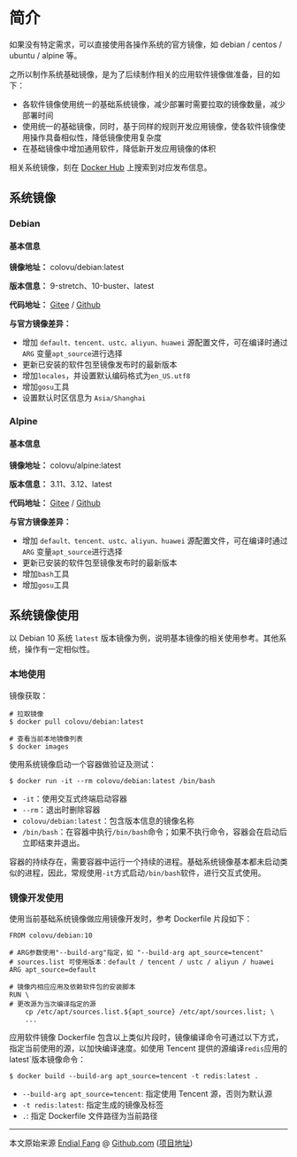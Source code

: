 # 简介



如果没有特定需求，可以直接使用各操作系统的官方镜像，如 debian / centos / ubuntu / alpine 等。

之所以制作系统基础镜像，是为了后续制作相关的应用软件镜像做准备，目的如下：

- 各软件镜像使用统一的基础系统镜像，减少部署时需要拉取的镜像数量，减少部署时间
- 使用统一的基础镜像，同时，基于同样的规则开发应用镜像，使各软件镜像使用操作具备相似性，降低镜像使用复杂度
- 在基础镜像中增加通用软件，降低新开发应用镜像的体积

相关系统镜像，刻在 [Docker Hub](https://hub.docker.com) 上搜索到对应发布信息。



## 系统镜像

### Debian

#### 基本信息

**镜像地址：** colovu/debian:latest

**版本信息：** 9-stretch、10-buster、latest

**代码地址：** [Gitee](https://gitee.com/colovu/docker-debian) / [Github](https://github.com/colovu/docker-debian)

**与官方镜像差异：**

- 增加 `default、tencent、ustc、aliyun、huawei` 源配置文件，可在编译时通过 `ARG` 变量`apt_source`进行选择
- 更新已安装的软件包至镜像发布时的最新版本
- 增加`locales`，并设置默认编码格式为`en_US.utf8`
- 增加`gosu`工具
- 设置默认时区信息为 `Asia/Shanghai`



### Alpine

#### 基本信息

**镜像地址：** colovu/alpine:latest

**版本信息：** 3.11、3.12、latest

**代码地址：** [Gitee](https://gitee.com/colovu/docker-alpine) / [Github](https://github.com/colovu/docker-alpine)

**与官方镜像差异：**

- 增加 `default、tencent、ustc、aliyun、huawei` 源配置文件，可在编译时通过 `ARG` 变量`apt_source`进行选择
- 更新已安装的软件包至镜像发布时的最新版本
- 增加`bash`工具
- 增加`gosu`工具



## 系统镜像使用

以 Debian 10 系统 `latest` 版本镜像为例，说明基本镜像的相关使用参考。其他系统，操作有一定相似性。

### 本地使用

镜像获取：

```shell
# 拉取镜像
$ docker pull colovu/debian:latest

# 查看当前本地镜像列表
$ docker images
```



使用系统镜像启动一个容器做验证及测试：

```shell
$ docker run -it --rm colovu/debian:latest /bin/bash
```

- `-it`：使用交互式终端启动容器
- `--rm`：退出时删除容器
- `colovu/debian:latest`：包含版本信息的镜像名称
- `/bin/bash`：在容器中执行`/bin/bash`命令；如果不执行命令，容器会在启动后立即结束并退出。

容器的持续存在，需要容器中运行一个持续的进程。基础系统镜像基本都未启动类似的进程，因此，常规使用`-it`方式启动`/bin/bash`软件，进行交互式使用。



### 镜像开发使用

使用当前基础系统镜像做应用镜像开发时，参考 Dockerfile 片段如下：

```shell
FROM colovu/debian:10

# ARG参数使用"--build-arg"指定，如 "--build-arg apt_source=tencent"
# sources.list 可使用版本：default / tencent / ustc / aliyun / huawei
ARG apt_source=default

# 镜像内相应应用及依赖软件包的安装脚本
RUN \
# 更改源为当次编译指定的源
	cp /etc/apt/sources.list.${apt_source} /etc/apt/sources.list; \
	...
```



应用软件镜像 Dockerfile 包含以上类似片段时，镜像编译命令可通过以下方式，指定当前使用的源，以加快编译速度。如使用 Tencent 提供的源编译`redis`应用的latest`版本镜像命令：

```shell
$ docker build --build-arg apt_source=tencent -t redis:latest .
```

- `--build-arg apt_source=tencent`: 指定使用 Tencent 源，否则为默认源
- `-t redis:latest`: 指定生成的镜像及标签
- `.`: 指定 Dockerfile 文件路径为当前路径



----

本文原始来源 [Endial Fang](https://github.com/endial) @ [Github.com](https://github.com) ([项目地址](https://github.com/endial/studylife.git))

